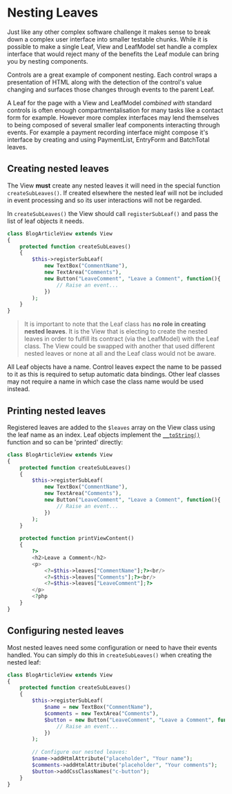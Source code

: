 Nesting Leaves
==============

Just like any other complex software challenge it makes sense to break
down a complex user interface into smaller testable chunks. While it
is possible to make a single Leaf, View and LeafModel set handle a
complex interface that would reject many of the benefits the Leaf module
can bring you by nesting components.

Controls are a great example of component nesting. Each control
wraps a presentation of HTML along with the detection of the control's
value changing and surfaces those changes through events to the 
parent Leaf.

A Leaf for the page with a View and LeafModel *combined with*
standard controls is often enough compartmentalisation for many
tasks like a contact form for example. However more complex interfaces
may lend themselves to being composed of several smaller leaf
components interacting through events. For example a payment recording
interface might compose it's interface by creating and using
PaymentList, EntryForm and BatchTotal leaves.

## Creating nested leaves

The View **must** create any nested leaves it will need in the
special function `createSubLeaves()`. If created elsewhere the
nested leaf will not be included in event processing and so its
user interactions will not be regarded.

In `createSubLeaves()` the View should call `registerSubLeaf()` and
pass the list of leaf objects it needs.

``` php
class BlogArticleView extends View
{
    protected function createSubLeaves()
    {
        $this->registerSubLeaf(
            new TextBox("CommentName"),
            new TextArea("Comments"),
            new Button("LeaveComment", "Leave a Comment", function(){
                // Raise an event...
            })
        );
    }
}
```

> It is important to note that the Leaf class has **no role in 
> creating nested leaves**. It is the View that is electing to create
> the nested leaves in order to fulfill its contract (via the LeafModel)
> with the Leaf class. The View could be swapped with another that
> used different nested leaves or none at all and the Leaf class would
> not be aware.

All Leaf objects have a name. Control leaves expect the name to be
passed to it as this is required to setup automatic data bindings.
Other leaf classes may not require a name in which case the class
name would be used instead.

## Printing nested leaves

Registered leaves are added to the `$leaves` array on the View class
using the leaf name as an index. Leaf objects implement the
[`__toString()`](http://php.net/manual/en/language.oop5.magic.php#object.tostring)
function and so can be 'printed' directly:

``` php
class BlogArticleView extends View
{
    protected function createSubLeaves()
    {
        $this->registerSubLeaf(
            new TextBox("CommentName"),
            new TextArea("Comments"),
            new Button("LeaveComment", "Leave a Comment", function(){
                // Raise an event...
            })
        );
    }
    
    protected function printViewContent()
    {
        ?>
        <h2>Leave a Comment</h2>
        <p>
            <?=$this->leaves["CommentName"];?><br/>
            <?=$this->leaves["Comments"];?><br/>
            <?=$this->leaves["LeaveComment"];?>
        </p>
        <?php
    }
}
```

## Configuring nested leaves

Most nested leaves need some configuration or need to have their events
handled. You can simply do this in `createSubLeaves()` when creating
the nested leaf:

``` php
class BlogArticleView extends View
{
    protected function createSubLeaves()
    {
        $this->registerSubLeaf(
            $name = new TextBox("CommentName"),
            $comments = new TextArea("Comments"),
            $button = new Button("LeaveComment", "Leave a Comment", function(){
                // Raise an event...
            })
        );
        
        // Configure our nested leaves:
        $name->addHtmlAttribute("placeholder", "Your name");
        $comments->addHtmlAttribute("placeholder", "Your comments");
        $button->addCssClassNames("c-button");
    }
}
```

